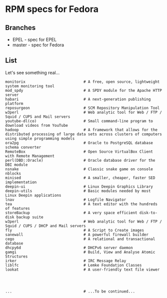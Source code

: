 # RPM specs for Fedora

## Branches

* EPEL - spec for EPEL
* master - spec for Fedora

## List

Let's see something real...

    monitorix                          # A free, open source, lightweight system monitoring tool
    mod_spdy                           # A SPDY module for the Apache HTTP server
    habari                             # A next-generation publishing platform
    reposurgeon                        # SCM Repository Manipulation Tool
    w3perl                             # Web analytic tool for Web / FTP / Squid / CUPS and Mail servers
    youtube-dl(co)                     # Small command-line program to download videos from YouTube
    hadoop                             # A framework that allows for the distributed processing of large data sets across clusters of computers using simple programming models
    ora2pg                             # Oracle to PostgreSQL database schema converter
    RemoteBox                          # Open Source VirtualBox Client with Remote Management
    perl(DBD::Oracle)                  # Oracle database driver for the DBI module
    nsnake                             # Classic snake game on console
    nblocks
    minised                            # A smaller, cheaper, faster SED implementation
    deepin-ui                          # Linux Deepin Graphics Library
    deepin-utils                       # Basic modules needed by most Linux Deepin applications
    lnav                               # Logfile Navigator
    tea                                # A text editor with the hundreds of features
    storeBackup                        # A very space efficient disk-to-disk backup suite 
    w3perl                             # Web analytic tool for Web / FTP / Squid / CUPS / DHCP and Mail servers
    fly                                # A Script to Create images
    sanewall                           # A powerful firewall builder
    cego                               # A relational and transactional database
    dhcpy6d                            # DHCPv6 server daemon
    gamgi                              # Build, View and Analyse Atomic Structures
    irker                              # IRC Message Relay
    liblfc                             # Lemke Foundation Classes
    lookat                             # A user-friendly text file viewer




    ...                                # ...To be continued...
